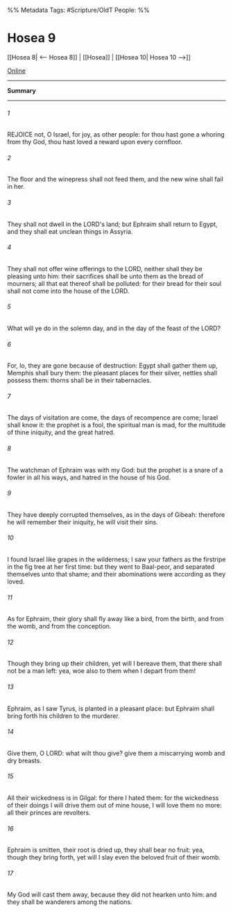 

%% Metadata
Tags: #Scripture/OldT
People: 
%%
# Hosea 9
[[Hosea 8| <-- Hosea 8]] | [[Hosea]] | [[Hosea 10| Hosea 10 -->]]

[Online](https://churchofjesuschrist.org/study/scriptures/ot/hosea/9?lang=eng)

---
__Summary__



---

###### 1
REJOICE not, O Israel, for joy, as other people: for thou hast gone a whoring from thy God, thou hast loved a reward upon every cornfloor.
###### 2
The floor and the winepress shall not feed them, and the new wine shall fail in her.
###### 3
They shall not dwell in the LORD's land; but Ephraim shall return to Egypt, and they shall eat unclean things in Assyria.
###### 4
They shall not offer wine offerings to the LORD, neither shall they be pleasing unto him: their sacrifices shall be unto them as the bread of mourners; all that eat thereof shall be polluted: for their bread for their soul shall not come into the house of the LORD.
###### 5
What will ye do in the solemn day, and in the day of the feast of the LORD?
###### 6
For, lo, they are gone because of destruction: Egypt shall gather them up, Memphis shall bury them: the pleasant places for their silver, nettles shall possess them: thorns shall be in their tabernacles.
###### 7
The days of visitation are come, the days of recompence are come; Israel shall know it: the prophet is a fool, the spiritual man is mad, for the multitude of thine iniquity, and the great hatred.
###### 8
The watchman of Ephraim was with my God: but the prophet is a snare of a fowler in all his ways, and hatred in the house of his God.
###### 9
They have deeply corrupted themselves, as in the days of Gibeah: therefore he will remember their iniquity, he will visit their sins.
###### 10
I found Israel like grapes in the wilderness; I saw your fathers as the firstripe in the fig tree at her first time: but they went to Baal-peor, and separated themselves unto that shame; and their abominations were according as they loved.
###### 11
As for Ephraim, their glory shall fly away like a bird, from the birth, and from the womb, and from the conception.
###### 12
Though they bring up their children, yet will I bereave them, that there shall not be a man left: yea, woe also to them when I depart from them!
###### 13
Ephraim, as I saw Tyrus, is planted in a pleasant place: but Ephraim shall bring forth his children to the murderer.
###### 14
Give them, O LORD: what wilt thou give?  give them a miscarrying womb and dry breasts.
###### 15
All their wickedness is in Gilgal: for there I hated them: for the wickedness of their doings I will drive them out of mine house, I will love them no more: all their princes are revolters.
###### 16
Ephraim is smitten, their root is dried up, they shall bear no fruit: yea, though they bring forth, yet will I slay even the beloved fruit of their womb.
###### 17
My God will cast them away, because they did not hearken unto him: and they shall be wanderers among the nations.



